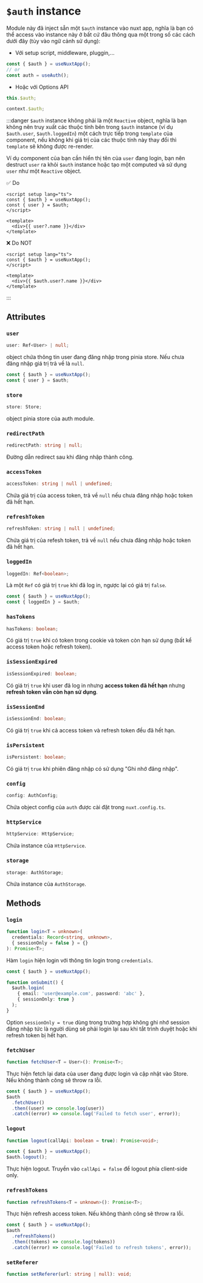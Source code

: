 # `$auth` instance

Module này đã inject sẵn một `$auth` instance vào nuxt app, nghĩa là bạn có thể access vào instance này ở bất cứ đâu thông qua một trong số các cách dưới đây (tùy vào ngữ cảnh sử dụng):

- Với setup script, middleware, pluggin,...

```ts
const { $auth } = useNuxtApp();
// or
const auth = useAuth();
```

- Hoặc với Options API

```ts
this.$auth;

context.$auth;
```

:::danger
`$auth` instance không phải là một `Reactive` object, nghĩa là bạn không nên truy xuất các thuộc tính bên trong `$auth` instance (ví dụ `$auth.user`, `$auth.loggedIn`) một cách trực tiếp trong `template` của component, nếu không khi giá trị của các thuộc tính này thay đổi thì `template` sẽ không được re-render.

Ví dụ component của bạn cần hiển thị tên của `user` đang login, bạn nên destruct `user` ra khỏi `$auth` instance hoặc tạo một computed và sử dụng `user` như một `Reactive` object.

✅ Do

```vue
<script setup lang="ts">
const { $auth } = useNuxtApp();
const { user } = $auth;
</script>

<template>
  <div>{{ user?.name }}</div>
</template>
```

❌ Do NOT

```vue
<script setup lang="ts">
const { $auth } = useNuxtApp();
</script>

<template>
  <div>{{ $auth.user?.name }}</div>
</template>
```
:::

## Attributes

### `user`

```ts
user: Ref<User> | null;
```

object chứa thông tin user đang đăng nhập trong pinia store. Nếu chưa đăng nhập giá trị trả về là `null`.

```ts
const { $auth } = useNuxtApp();
const { user } = $auth;
```

### `store`

```ts
store: Store;
```

object pinia store của auth module.

### `redirectPath`

```ts
redirectPath: string | null;
```

Đường dẫn redirect sau khi đăng nhập thành công.

### `accessToken`

```ts
accessToken: string | null | undefined;
```

Chứa giá trị của access token, trả về `null` nếu chưa đăng nhập hoặc token đã hết hạn.

### `refreshToken`

```ts
refreshToken: string | null | undefined;
```

Chứa giá trị của refesh token, trả về `null` nếu chưa đăng nhập hoặc token đã hết hạn.

### `loggedIn`

```ts
loggedIn: Ref<boolean>;
```

Là một `Ref` có giá trị `true` khi đã log in, ngược lại có giá trị `false`.

```ts
const { $auth } = useNuxtApp();
const { loggedIn } = $auth;
```

### `hasTokens`

```ts
hasTokens: boolean;
```

Có giá trị `true` khi có token trong cookie và token còn hạn sử dụng (bất kể access token hoặc refresh token).

### `isSessionExpired`

```ts
isSessionExpired: boolean;
```

Có giá trị `true` khi user đã log in nhưng **access token đã hết hạn** nhưng **refresh token vẫn còn hạn sử dụng**.

### `isSessionEnd`

```ts
isSessionEnd: boolean;
```

Có giá trị `true` khi cả access token và refresh token đều đã hết hạn.

### `isPersistent`

```ts
isPersistent: boolean;
```

Có giá trị `true` khi phiên đăng nhập có sử dụng "Ghi nhớ đăng nhập".

### `config`

```ts
config: AuthConfig;
```

Chứa object config của `auth` được cài đặt trong `nuxt.config.ts`.

### `httpService`

```ts
httpService: HttpService;
```

Chứa instance của `HttpService`.

### `storage`

```ts
storage: AuthStorage;
```

Chứa instance của `AuthStorage`.

## Methods

### `login`

```ts
function login<T = unknown>(
  credentials: Record<string, unknown>,
  { sessionOnly = false } = {}
): Promise<T>;
```

Hàm `login` hiện login với thông tin login trong `credentials`.

```ts
const { $auth } = useNuxtApp();

function onSubmit() {
  $auth.login(
    { email: 'user@example.com', password: 'abc' },
    { sessionOnly: true }
  );
}
```

Option `sessionOnly = true` dùng trong trường hợp không ghi nhớ session đăng nhập tức là người dùng sẽ phải login lại sau khi tắt trình duyệt hoặc khi refresh token bị hết hạn.

### `fetchUser`

```ts
function fetchUser<T = User>(): Promise<T>;
```

Thực hiện fetch lại data của user đang được login và cập nhật vào Store. Nếu không thành công sẽ throw ra lỗi.

```ts
const { $auth } = useNuxtApp();
$auth
  .fetchUser()
  .then((user) => console.log(user))
  .catch((error) => console.log('Failed to fetch user', error));
```

### `logout`

```ts
function logout(callApi: boolean = true): Promise<void>;
```

```ts
const { $auth } = useNuxtApp();
$auth.logout();
```

Thực hiện logout. Truyền vào `callApi = false` để logout phía client-side only.

### `refreshTokens`

```ts
function refreshTokens<T = unknown>(): Promise<T>;
```

Thực hiện refresh access token. Nếu không thành công sẽ throw ra lỗi.

```ts
const { $auth } = useNuxtApp();
$auth
  .refreshTokens()
  .then((tokens) => console.log(tokens))
  .catch((error) => console.log('Failed to refresh tokens', error));
```

### `setReferer`

```ts
function setReferer(url: string | null): void;
```
